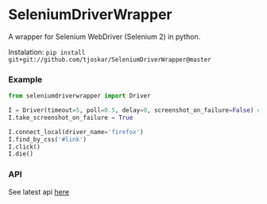 SeleniumDriverWrapper
=====================

A wrapper for Selenium WebDriver (Selenium 2) in python.

Instalation: ``` pip install git+git://github.com/tjoskar/SeleniumDriverWrapper@master ```

### Example
```python
from seleniumdriverwrapper import Driver

I = Driver(timeout=5, poll=0.5, delay=0, screenshot_on_failure=False) # Default values
I.take_screenshot_on_failure = True

I.connect_local(driver_name='firefox')
I.find_by_css('#link')
I.click()
I.die()
```

### API
See latest api [here](https://github.com/tjoskar/SeleniumDriverWrapper/blob/master/seleniumdriverwrapper/driver.py)
